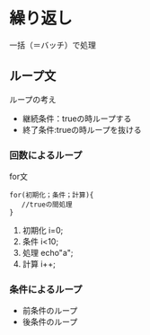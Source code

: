 # 繰り返し
一括（＝バッチ）で処理


## ループ文
ループの考え
+ 継続条件：trueの時ループする
+ 終了条件:trueの時ループを抜ける




### 回数によるループ
for文   
~~~~
for(初期化；条件；計算){
   //trueの間処理
}
~~~~
1. 初期化 i=0;
2. 条件 i<10;
3. 処理 echo"a";
4. 計算 i++;
  
   
### 条件によるループ
+ 前条件のループ
+ 後条件のループ







